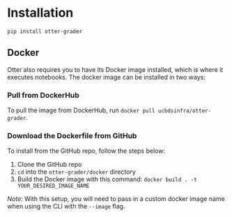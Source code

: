 # Installation


```
pip install otter-grader
```

## Docker

Otter also requires you to have its Docker image installed, which is where it executes notebooks. The docker image can be installed in two ways:

### Pull from DockerHub

To pull the image from DockerHub, run `docker pull ucbdsinfra/otter-grader`.

### Download the Dockerfile from GitHub

To install from the GitHub repo, follow the steps below:

1. Clone the GitHub repo
2. `cd` into the `otter-grader/docker` directory
3. Build the Docker image with this command: `docker build . -t YOUR_DESIRED_IMAGE_NAME`

_Note:_ With this setup, you will need to pass in a custom docker image name when using the CLI with the `--image` flag.
